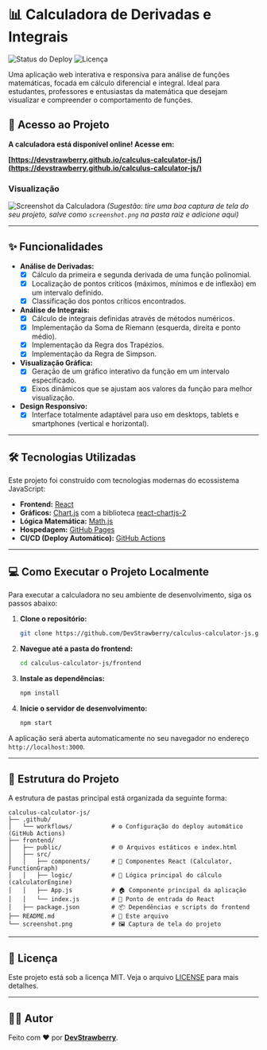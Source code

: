# 📊 Calculadora de Derivadas e Integrais

![Status do Deploy](https://github.com/DevStrawberry/calculus-calculator-js/actions/workflows/deploy.yml/badge.svg)
![Licença](https://img.shields.io/badge/licença-MIT-blue.svg)

Uma aplicação web interativa e responsiva para análise de funções matemáticas, focada em cálculo diferencial e integral. Ideal para estudantes, professores e entusiastas da matemática que desejam visualizar e compreender o comportamento de funções.

## 🚀 Acesso ao Projeto

**A calculadora está disponível online! Acesse em:**

**[https://devstrawberry.github.io/calculus-calculator-js/](https://devstrawberry.github.io/calculus-calculator-js/)**

### Visualização

![Screenshot da Calculadora](./screenshot.png)
*(Sugestão: tire uma boa captura de tela do seu projeto, salve como `screenshot.png` na pasta raiz e adicione aqui)*

---

## ✨ Funcionalidades

-   **Análise de Derivadas:**
    -   [x] Cálculo da primeira e segunda derivada de uma função polinomial.
    -   [x] Localização de pontos críticos (máximos, mínimos e de inflexão) em um intervalo definido.
    -   [x] Classificação dos pontos críticos encontrados.
-   **Análise de Integrais:**
    -   [x] Cálculo de integrais definidas através de métodos numéricos.
    -   [x] Implementação da Soma de Riemann (esquerda, direita e ponto médio).
    -   [x] Implementação da Regra dos Trapézios.
    -   [x] Implementação da Regra de Simpson.
-   **Visualização Gráfica:**
    -   [x] Geração de um gráfico interativo da função em um intervalo especificado.
    -   [x] Eixos dinâmicos que se ajustam aos valores da função para melhor visualização.
-   **Design Responsivo:**
    -   [x] Interface totalmente adaptável para uso em desktops, tablets e smartphones (vertical e horizontal).

---

## 🛠️ Tecnologias Utilizadas

Este projeto foi construído com tecnologias modernas do ecossistema JavaScript:

-   **Frontend:** [React](https://reactjs.org/)
-   **Gráficos:** [Chart.js](https://www.chartjs.org/) com a biblioteca [react-chartjs-2](https://react-chartjs-2.js.org/)
-   **Lógica Matemática:** [Math.js](https://mathjs.org/)
-   **Hospedagem:** [GitHub Pages](https://pages.github.com/)
-   **CI/CD (Deploy Automático):** [GitHub Actions](https://github.com/features/actions)

---

## 💻 Como Executar o Projeto Localmente

Para executar a calculadora no seu ambiente de desenvolvimento, siga os passos abaixo:

1.  **Clone o repositório:**
    ```bash
    git clone https://github.com/DevStrawberry/calculus-calculator-js.git
    ```

2.  **Navegue até a pasta do frontend:**
    ```bash
    cd calculus-calculator-js/frontend
    ```

3.  **Instale as dependências:**
    ```bash
    npm install
    ```

4.  **Inicie o servidor de desenvolvimento:**
    ```bash
    npm start
    ```

A aplicação será aberta automaticamente no seu navegador no endereço `http://localhost:3000`.

---

## 📂 Estrutura do Projeto

A estrutura de pastas principal está organizada da seguinte forma:

```text
calculus-calculator-js/
├── .github/
│   └── workflows/           # ⚙️ Configuração do deploy automático (GitHub Actions)
├── frontend/
│   ├── public/              # 🌐 Arquivos estáticos e index.html
│   ├── src/
│   │   ├── components/      # 🧩 Componentes React (Calculator, FunctionGraph)
│   │   ├── logic/           # 🧠 Lógica principal do cálculo (calculatorEngine)
│   │   ├── App.js           # 🏠 Componente principal da aplicação
│   │   └── index.js         # 🚀 Ponto de entrada do React
│   ├── package.json         # 📦 Dependências e scripts do frontend
├── README.md                # 📘 Este arquivo
└── screenshot.png           # 🖼️ Captura de tela do projeto
```
---

## 📄 Licença

Este projeto está sob a licença MIT. Veja o arquivo [LICENSE](LICENSE.md) para mais detalhes.

---

## 👨‍💻 Autor

Feito com ❤️ por **[DevStrawberry](https://github.com/DevStrawberry)**.
